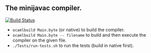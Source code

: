 The minijavac compiler.
-----------------------

[![Build Status](https://travis-ci.org/coyotte508/minijava.png)](https://travis-ci.org/coyotte508/minijava)

* `ocamlbuild Main.byte` (or native) to build the compiler.
* `ocamlbuild Main.byte -- filename`  to build and then execute the compiler on the given file.
* `./Tests/run-tests.sh` to run the tests (build in native first).

